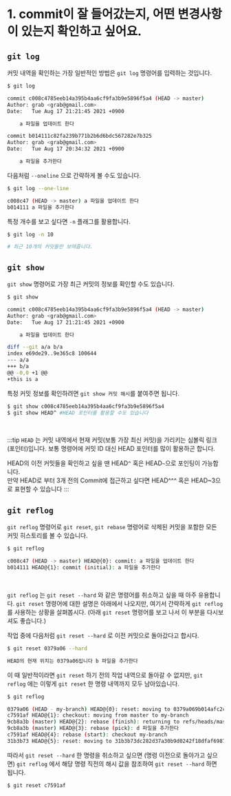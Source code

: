 # 1. commit이 잘 들어갔는지, 어떤 변경사항이 있는지 확인하고 싶어요.

## `git log`

커밋 내역을 확인하는 가장 일반적인 방법은 `git log` 명령어를 입력하는 것입니다.

```bash
$ git log

commit c008c4785eeb14a395b4aa6cf9fa3b9e5896f5a4 (HEAD -> master)
Author: grab <grab@gmail.com>
Date:   Tue Aug 17 21:21:45 2021 +0900

    a 파일을 업데이트 한다

commit b014111c82fa239b771b2b6d6bdc567282e7b325
Author: grab <grab@gmail.com>
Date:   Tue Aug 17 20:34:32 2021 +0900

    a 파일을 추가한다
```

 다음처럼 `--oneline` 으로 간략하게 볼 수도 있습니다.

```bash
$ git log --one-line

c008c47 (HEAD -> master) a 파일을 업데이트 한다
b014111 a 파일을 추가한다
```

특정 개수를 보고 싶다면 `-n` 플래그를 활용합니다.

```bash
$ git log -n 10

# 최근 10개의 커밋들만 보여줍니다. 
```


## `git show`

`git show` 명령어로 가장 최근 커밋의 정보를 확인할 수도 있습니다.

```bash
$ git show

commit c008c4785eeb14a395b4aa6cf9fa3b9e5896f5a4 (HEAD -> master)
Author: grab <grab@gmail.com>
Date:   Tue Aug 17 21:21:45 2021 +0900

    a 파일을 업데이트 한다

diff --git a/a b/a
index e69de29..9e365c8 100644
--- a/a
+++ b/a
@@ -0,0 +1 @@
+this is a
```

특정 커밋 정보를 확인하려면 `git show 커밋 해시`를 붙여주면 됩니다.

```bash
$ git show c008c4785eeb14a395b4aa6cf9fa3b9e5896f5a4
$ git show HEAD^ #HEAD 포인터를 활용할 수도 있습니다
```

<br>

:::tip
`HEAD` 는 커밋 내역에서 현재 커밋(보통 가장 최신 커밋)을 가리키는 심볼릭 링크(포인터)입니다.
보통 명령어에 커밋 ID 대신 HEAD 포인터를 많이 활용하곤 합니다.

HEAD의 이전 커밋들을 확인하고 싶을 땐 HEAD`^` 혹은 HEAD`~`으로 포인팅이 가능합니다. <br>
만약 HEAD로 부터 3개 전의 Commit에 접근하고 싶다면 HEAD^^^ 혹은 HEAD~3으로 표현할 수 있습니다
:::

## `git reflog`

`git reflog` 명령어로 `git reset`, `git rebase` 명령어로 삭제된 커밋을 포함한 모든 커밋 히스토리를 볼 수 있습니다.

```bash
$ git reflog

c008c47 (HEAD -> master) HEAD@{0}: commit: a 파일을 업데이트 한다
b014111 HEAD@{1}: commit (initial): a 파일을 추가한다
```

<br>

`git reflog` 는 `git reset --hard` 와 같은 명령어를 취소하고 싶을 때 아주 유용합니다. `git reset` 명령어에 대한 설명은 아래에서 나오지만, 여기서 간략하게 `git reflog` 를 사용하는 상황을 살펴봅시다. (아래 `git reset` 명령어를 보고 나서 이 부분을 다시보셔도 좋습니다.)

작업 중에 다음처럼 `git reset --hard` 로 이전 커밋으로 돌아갔다고 합시다.

```bash
$ git reset 0379a06 --hard

HEAD의 현재 위치는 0379a06입니다 b 파일을 추가한다
```

이 때 일반적이라면 `git reset` 하기 전의 작업 내역으로 돌아갈 수 없지만, `git reflog` 에는 이렇게 `git reset` 한 명령 내역까지 모두 남아있습니다.

```bash
$ git reflog

0379a06 (HEAD - my-branch) HEAD@{0}: reset: moving to 0379a069b014afc2c256f3d94c4fb93fd833003e
c7591af HEAD@{1}: checkout: moving from master to my-branch
9cb8a3b (master) HEAD@{2}: rebase (finish): returning to refs/heads/master
9cb8a3b (master) HEAD@{3}: rebase (pick): d 파일을 추가한다
c7591af HEAD@{4}: rebase (start): checkout my-branch
31b3b73 HEAD@{5}: reset: moving to 31b3b73dc282d37a30b9d0242f18dfaf69878c0b
```

따라서 `git reset --hard` 한 명령을 취소하고 싶으면 (명령 이전으로 돌아가고 싶으면) `git reflog` 에서 해당 명령 직전의 해시 값을 참조하여 `git reset --hard` 하면 됩니다.

```bash
$ git reset c7591af
```